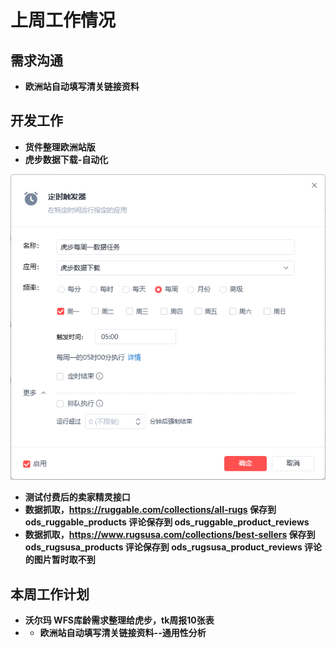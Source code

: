 # 上周工作情况
## **需求沟通**
- **欧洲站自动填写清关链接资料**

## **开发工作**
- **货件整理欧洲站版**
- **虎步数据下载-自动化**

<img src="https://github.com/judokin/rpa_tools/blob/main/weekly_report/img/screenshot-20250804-104927.png" alt="图片alt" width="600" />

- **测试付费后的卖家精灵接口**
- **数据抓取，https://ruggable.com/collections/all-rugs 保存到ods_ruggable_products 评论保存到 ods_ruggable_product_reviews**
- **数据抓取，https://www.rugsusa.com/collections/best-sellers  保存到ods_rugsusa_products 评论保存到 ods_rugsusa_product_reviews  评论的图片暂时取不到** 


## **本周工作计划**

- **沃尔玛 WFS库龄需求整理给虎步，tk周报10张表**
- - **欧洲站自动填写清关链接资料--通用性分析** 
